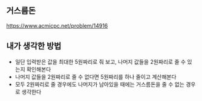 ## 거스름돈

<https://www.acmicpc.net/problem/14916>

## 내가 생각한 방법

- 일단 입력받은 값을 최대한 5원짜리로 줘 보고, 나머지 값들을 2원짜리로 줄 수 있는지 확인해본다
- 나머지 값들을 2원짜리로 줄 수 없다면 5원짜리를 하나 줄이고 계산해본다
- 모두 2원짜리로 줄 경우에도 나머지가 남아있을 때에는 거스름돈을 줄 수 없는 경우로 생각한다
